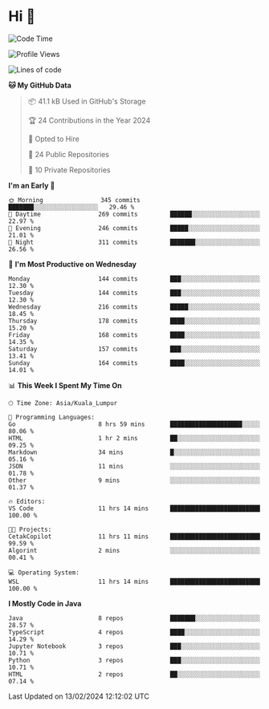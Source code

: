 <h1>Hi 👋</h1>

<!--START_SECTION:waka-->
![Code Time](http://img.shields.io/badge/Code%20Time-479%20hrs%2037%20mins-blue)

![Profile Views](http://img.shields.io/badge/Profile%20Views-0-blue)

![Lines of code](https://img.shields.io/badge/From%20Hello%20World%20I%27ve%20Written-1.2%20million%20lines%20of%20code-blue)

**🐱 My GitHub Data** 

> 📦 41.1 kB Used in GitHub's Storage 
 > 
> 🏆 24 Contributions in the Year 2024
 > 
> 💼 Opted to Hire
 > 
> 📜 24 Public Repositories 
 > 
> 🔑 10 Private Repositories 
 > 
**I'm an Early 🐤** 

```text
🌞 Morning                345 commits         ███████░░░░░░░░░░░░░░░░░░   29.46 % 
🌆 Daytime                269 commits         ██████░░░░░░░░░░░░░░░░░░░   22.97 % 
🌃 Evening                246 commits         █████░░░░░░░░░░░░░░░░░░░░   21.01 % 
🌙 Night                  311 commits         ███████░░░░░░░░░░░░░░░░░░   26.56 % 
```
📅 **I'm Most Productive on Wednesday** 

```text
Monday                   144 commits         ███░░░░░░░░░░░░░░░░░░░░░░   12.30 % 
Tuesday                  144 commits         ███░░░░░░░░░░░░░░░░░░░░░░   12.30 % 
Wednesday                216 commits         █████░░░░░░░░░░░░░░░░░░░░   18.45 % 
Thursday                 178 commits         ████░░░░░░░░░░░░░░░░░░░░░   15.20 % 
Friday                   168 commits         ████░░░░░░░░░░░░░░░░░░░░░   14.35 % 
Saturday                 157 commits         ███░░░░░░░░░░░░░░░░░░░░░░   13.41 % 
Sunday                   164 commits         ████░░░░░░░░░░░░░░░░░░░░░   14.01 % 
```


📊 **This Week I Spent My Time On** 

```text
🕑︎ Time Zone: Asia/Kuala_Lumpur

💬 Programming Languages: 
Go                       8 hrs 59 mins       ████████████████████░░░░░   80.06 % 
HTML                     1 hr 2 mins         ██░░░░░░░░░░░░░░░░░░░░░░░   09.25 % 
Markdown                 34 mins             █░░░░░░░░░░░░░░░░░░░░░░░░   05.16 % 
JSON                     11 mins             ░░░░░░░░░░░░░░░░░░░░░░░░░   01.78 % 
Other                    9 mins              ░░░░░░░░░░░░░░░░░░░░░░░░░   01.37 % 

🔥 Editors: 
VS Code                  11 hrs 14 mins      █████████████████████████   100.00 % 

🐱‍💻 Projects: 
CetakCopilot             11 hrs 11 mins      █████████████████████████   99.59 % 
Algorint                 2 mins              ░░░░░░░░░░░░░░░░░░░░░░░░░   00.41 % 

💻 Operating System: 
WSL                      11 hrs 14 mins      █████████████████████████   100.00 % 
```

**I Mostly Code in Java** 

```text
Java                     8 repos             ███████░░░░░░░░░░░░░░░░░░   28.57 % 
TypeScript               4 repos             ████░░░░░░░░░░░░░░░░░░░░░   14.29 % 
Jupyter Notebook         3 repos             ███░░░░░░░░░░░░░░░░░░░░░░   10.71 % 
Python                   3 repos             ███░░░░░░░░░░░░░░░░░░░░░░   10.71 % 
HTML                     2 repos             ██░░░░░░░░░░░░░░░░░░░░░░░   07.14 % 
```




 Last Updated on 13/02/2024 12:12:02 UTC
<!--END_SECTION:waka-->
